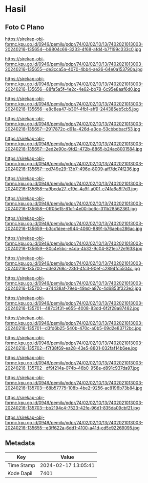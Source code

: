 # Hasil

## Foto C Plano

https://sirekap-obj-formc.kpu.go.id/0946/pemilu/pdpr/74/02/02/10/13/7402021013003-20240216-135654--b9804c66-3233-4f68-afd4-b7f199c333c0.jpg

https://sirekap-obj-formc.kpu.go.id/0946/pemilu/pdpr/74/02/02/10/13/7402021013003-20240216-135655--de3cca5a-4070-4bb4-ae26-64e0a153790a.jpg

https://sirekap-obj-formc.kpu.go.id/0946/pemilu/pdpr/74/02/02/10/13/7402021013003-20240216-135656--88fa5a5f-4e2c-4e62-bb78-6c95e8aaf6d0.jpg

https://sirekap-obj-formc.kpu.go.id/0946/pemilu/pdpr/74/02/02/10/13/7402021013003-20240216-135656--e8c8ea47-b30f-4fb1-aff9-244385eb5cb5.jpg

https://sirekap-obj-formc.kpu.go.id/0946/pemilu/pdpr/74/02/02/10/13/7402021013003-20240216-135657--2917872c-d91a-426d-a3ce-53cbbdbacf53.jpg

https://sirekap-obj-formc.kpu.go.id/0946/pemilu/pdpr/74/02/02/10/13/7402021013003-20240216-135657--2ed2e90c-9fd2-472b-8865-b24ac8001584.jpg

https://sirekap-obj-formc.kpu.go.id/0946/pemilu/pdpr/74/02/02/10/13/7402021013003-20240216-135657--cd749e29-13b7-496e-8009-aff7dc74f236.jpg

https://sirekap-obj-formc.kpu.go.id/0946/pemilu/pdpr/74/02/02/10/13/7402021013003-20240216-135658--a9bcda27-e19d-4a9f-a001-c74fa6a8f7d3.jpg

https://sirekap-obj-formc.kpu.go.id/0946/pemilu/pdpr/74/02/02/10/13/7402021013003-20240216-135658--0ff05e15-81cf-4e00-bc6c-311b28562361.jpg

https://sirekap-obj-formc.kpu.go.id/0946/pemilu/pdpr/74/02/02/10/13/7402021013003-20240216-135659--b3cc1dee-e944-4060-8891-b76aebc286ac.jpg

https://sirekap-obj-formc.kpu.go.id/0946/pemilu/pdpr/74/02/02/10/13/7402021013003-20240216-135659--80c4e5bc-e4da-4b32-9c04-821ec72ef638.jpg

https://sirekap-obj-formc.kpu.go.id/0946/pemilu/pdpr/74/02/02/10/13/7402021013003-20240216-135700--d3e3268c-23fd-4fc3-90ef-c2894fc5504c.jpg

https://sirekap-obj-formc.kpu.go.id/0946/pemilu/pdpr/74/02/02/10/13/7402021013003-20240216-135700--a74438af-79eb-49ad-a87c-4d6853f323e3.jpg

https://sirekap-obj-formc.kpu.go.id/0946/pemilu/pdpr/74/02/02/10/13/7402021013003-20240216-135701--487c3f31-e655-4008-83dd-6f2f28a87462.jpg

https://sirekap-obj-formc.kpu.go.id/0946/pemilu/pdpr/74/02/02/10/13/7402021013003-20240216-135701--d3fd6b25-540b-470c-a0b5-09d2e83712bc.jpg

https://sirekap-obj-formc.kpu.go.id/0946/pemilu/pdpr/74/02/02/10/13/7402021013003-20240216-135702--f7f38f69-ea28-43e5-8801-032faf14b6ee.jpg

https://sirekap-obj-formc.kpu.go.id/0946/pemilu/pdpr/74/02/02/10/13/7402021013003-20240216-135702--df9f214a-074b-46b0-958e-d891c937da97.jpg

https://sirekap-obj-formc.kpu.go.id/0946/pemilu/pdpr/74/02/02/10/13/7402021013003-20240216-135703--68b57775-108b-4be2-9256-ac8196b73b84.jpg

https://sirekap-obj-formc.kpu.go.id/0946/pemilu/pdpr/74/02/02/10/13/7402021013003-20240216-135703--bb2194c4-7523-42fe-96d1-835da09cbf21.jpg

https://sirekap-obj-formc.kpu.go.id/0946/pemilu/pdpr/74/02/02/10/13/7402021013003-20240216-135655--e3ff622a-6dd1-4100-a41d-cd5c92269095.jpg


## Metadata

| Key        | Value               |
| ---------- | ------------------- |
| Time Stamp | 2024-02-17 13:05:41 |
| Kode Dapil | 7401                |



